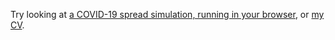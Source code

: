 Try looking at [a COVID-19 spread simulation, running in your browser](https://aviad.github.io/covid19-spread-simulation/), or [my CV]( https://d2t1k9rjufes2v.cloudfront.net/Resume.pdf).
